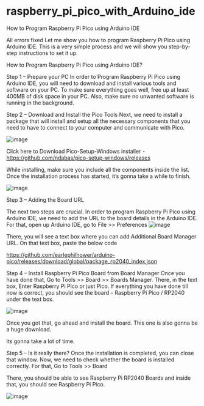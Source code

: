 # raspberry_pi_pico_with_Arduino_ide
How to Program Raspberry Pi Pico using Arduino IDE 

All errors fixed 
Let me show you how to program Raspberry Pi Pico using Arduino IDE. This is a very simple process and we will show you step-by-step instructions to set it up.

How to Program Raspberry Pi Pico using Arduino IDE?

Step 1 – Prepare your PC
In order to Program Raspberry Pi Pico using Arduino IDE, you will need to download and install various tools and software on your PC. To make sure everything goes well, free up at least 400MB of disk space in your PC. Also, make sure no unwanted software is running in the background.

Step 2 – Download and Install the Pico Tools
Next, we need to install a package that will install and setup all the necessary components that you need to have to connect to your computer and communicate with Pico.

![image](https://user-images.githubusercontent.com/75600365/113472429-c95d6d00-9480-11eb-93bd-441dd650e555.png)

Click here to Download Pico-Setup-Windows installer - https://github.com/ndabas/pico-setup-windows/releases

While installing, make sure you include all the components inside the list. Once the installation process has started, it’s gonna take a while to finish.

![image](https://user-images.githubusercontent.com/75600365/113472464-1ccfbb00-9481-11eb-94e7-66afeba2516b.png)

Step 3 – Adding the Board URL

The next two steps are crucial. In order to program Raspberry Pi Pico using Arduino IDE, we need to add the URL to the board details in the Arduino IDE. For that, open up Arduino IDE, go to File >> Preferences
![image](https://user-images.githubusercontent.com/75600365/113472493-3a048980-9481-11eb-8087-5b7dea163db5.png)

There, you will see a text box where you can add Additional Board Manager URL. On that text box, paste the below code

https://github.com/earlephilhower/arduino-pico/releases/download/global/package_rp2040_index.json

Step 4 – Install Raspberry Pi Pico Board from Board Manager
Once you have done that, Go to Tools >> Board >> Boards Manager. There, in the text box, Enter Raspberry Pi Pico or just Pico. If everything you have done till now is correct, you should see the board – Raspberry Pi Pico / RP2040 under the text box.

![image](https://user-images.githubusercontent.com/75600365/113472569-e181bc00-9481-11eb-8a3f-29921e4c2c7c.png)

Once you got that, go ahead and install the board.
This one is also gonna be a huge download.

Its gonna take a lot of time.

Step 5 – Is it really there?
Once the installation is completed, you can close that window. Now, we need to check whether the board is installed correctly. For that, Go to Tools >> Board

There, you should be able to see Raspberry Pi RP2040 Boards and inside that, you should see Raspberry Pi Pico.

![image](https://user-images.githubusercontent.com/75600365/113472650-3d4c4500-9482-11eb-97db-020a8d9232a4.png)




